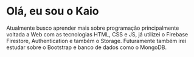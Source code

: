 # Olá, eu sou o Kaio
Atualmente busco aprender mais sobre programação principalmente voltada a Web com as tecnologias HTML, CSS e JS, já utilizei o Firebase Firestore, Authentication e também o Storage.
Futuramente também irei estudar sobre o Bootstrap e banco de dados como o MongoDB.
